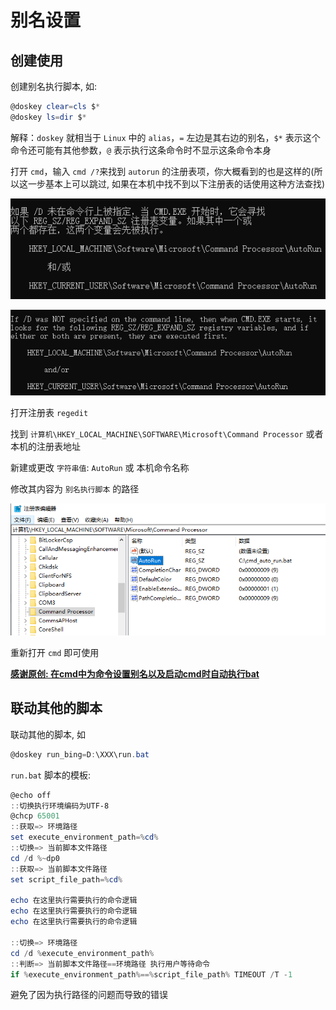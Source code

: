 ﻿# 别名设置

## 创建使用

创建别名执行脚本, 如:

```powershell
@doskey clear=cls $*
@doskey ls=dir $*
```

解释：`doskey` 就相当于 `Linux` 中的 `alias`，`=` 左边是其右边的别名，`$*` 表示这个命令还可能有其他参数，`@` 表示执行这条命令时不显示这条命令本身

打开 `cmd`，输入 `cmd /?`来找到 `autorun` 的注册表项，你大概看到的也是这样的(所以这一步基本上可以跳过, 如果在本机中找不到以下注册表的话使用这种方法查找)

![](别名_image/2022-02-07-10-26-15.png)

![](别名_image/2022-02-07-10-27-22.png)

打开注册表 `regedit`

找到 `计算机\HKEY_LOCAL_MACHINE\SOFTWARE\Microsoft\Command Processor` 或者本机的注册表地址

新建或更改 `字符串值`: `AutoRun` 或 本机命令名称

修改其内容为 `别名执行脚本` 的路径

![](别名_image/2022-02-07-10-18-10.png)

重新打开 `cmd` 即可使用

**[感谢原创: 在cmd中为命令设置别名以及启动cmd时自动执行bat](https://www.cnblogs.com/fstang/archive/2013/04/06/3002006.html)**

## 联动其他的脚本

联动其他的脚本, 如

```powershell
@doskey run_bing=D:\XXX\run.bat
```

`run.bat` 脚本的模板:

```powershell
@echo off
::切换执行环境编码为UTF-8
@chcp 65001
::获取=> 环境路径
set execute_environment_path=%cd%
::切换=> 当前脚本文件路径
cd /d %~dp0
::获取=> 当前脚本文件路径
set script_file_path=%cd%

echo 在这里执行需要执行的命令逻辑
echo 在这里执行需要执行的命令逻辑
echo 在这里执行需要执行的命令逻辑

::切换=> 环境路径
cd /d %execute_environment_path%
::判断=> 当前脚本文件路径==环境路径 执行用户等待命令
if %execute_environment_path%==%script_file_path% TIMEOUT /T -1
```

避免了因为执行路径的问题而导致的错误
